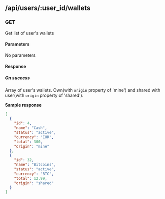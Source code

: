 ## /api/users/:user_id/wallets
### GET

Get list of user's wallets

#### Parameters
No parameters

#### Response
##### On success

Array of user's wallets. Own(with `origin` property of 'mine') and shared with user(with `origin` property of 'shared').

**Sample response**

```json
[
  {
    "id": 4,
    "name": "Cash",
    "status": "active",
    "currency": "EUR",
    "total": 300,
    "origin": "mine"
  },
  {
    "id": 32,
    "name": "Bitcoins",
    "status": "active",
    "currency": "BTC",
    "total": 12.99,
    "origin": "shared"
  }
]
```
